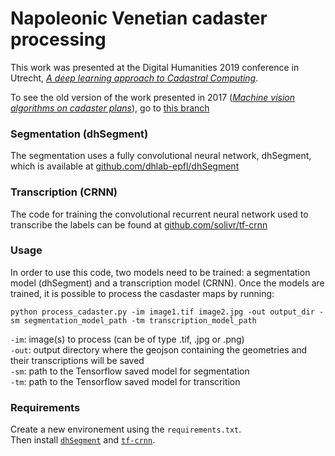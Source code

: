 # Napoleonic Venetian cadaster processing
This work was presented at the Digital Humanities 2019 conference in Utrecht, [_A deep learning approach to Cadastral Computing_](https://infoscience.epfl.ch/record/268282/files/dh2019-cadaster-computing.pdf).

To see the old version of the work presented in 2017 ([_Machine vision algorithms on cadaster plans_](https://infoscience.epfl.ch/record/254960/files/final_abstract.pdf)), go to [this branch](https://github.com/dhlab-epfl/cadasters/tree/v0.1.0)

### Segmentation (dhSegment)
The segmentation uses a fully convolutional neural network, dhSegment, which is available at [github.com/dhlab-epfl/dhSegment](https://github.com/dhlab-epfl/dhSegment)

### Transcription (CRNN)
The code for training the convolutional recurrent neural network used to transcribe the labels can be found at [github.com/solivr/tf-crnn](https://github.com/solivr/tf-crnn)

### Usage
In order to use this code, two models need to be trained: a segmentation model (dhSegment) and a transcription model (CRNN). 
Once the models are trained, it is possible to process the casdaster maps by running:

`python process_cadaster.py -im image1.tif image2.jpg -out output_dir -sm segmentation_model_path -tm transcription_model_path`
 
`-im`: image(s) to process (can be of type .tif, .jpg or .png)  
`-out`: output directory where the geojson containing the geometries and their transcriptions will be saved  
`-sm`: path to the Tensorflow saved model for segmentation  
`-tm`: path to the Tensorflow saved model for transcrition 
 
### Requirements
Create a new environement using the `requirements.txt`.  
Then install [`dhSegment`](https://github.com/dhlab-epfl/dhSegment) and [`tf-crnn`](https://github.com/solivr/tf-crnn).  

